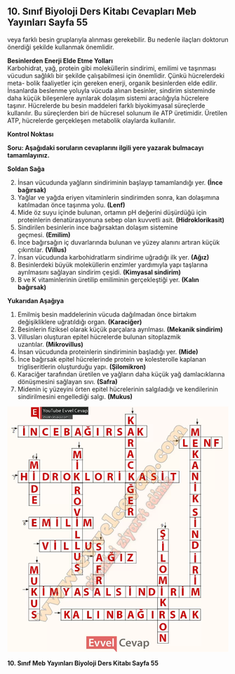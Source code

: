 ## 10. Sınıf Biyoloji Ders Kitabı Cevapları Meb Yayınları Sayfa 55

veya farklı besin gruplarıyla alınması gerekebilir. Bu nedenle ilaçları doktorun önerdiği şekilde kullanmak önemlidir.

**Besinlerden Enerji Elde Etme Yolları**  
 Karbohidrat, yağ, protein gibi moleküllerin sindirimi, emilimi ve taşınması vücudun sağlıklı bir şekilde çalışabilmesi için önemlidir. Çünkü hücrelerdeki meta- bolik faaliyetler için gereken enerji, organik besinlerden elde edilir. İnsanlarda beslenme yoluyla vücuda alınan besinler, sindirim sisteminde daha küçük bileşenlere ayrılarak dolaşım sistemi aracılığıyla hücrelere taşınır. Hücrelerde bu besin maddeleri farklı biyokimyasal süreçlerde kullanılır. Bu süreçlerden biri de hücresel solunum ile ATP üretimidir. Üretilen ATP, hücrelerde gerçekleşen metabolik olaylarda kullanılır.

**Kontrol Noktası**

**Soru: Aşağıdaki soruların cevaplarını ilgili yere yazarak bulmacayı tamamlayınız.**

**Soldan Sağa**

2. İnsan vücudunda yağların sindiriminin başlayıp tamamlandığı yer. **(İnce bağırsak)**  
 4. Yağlar ve yağda eriyen vitaminlerin sindirimden sonra, kan dolaşımına katılmadan önce taşınma yolu. **(Lenf)**  
 7. Mide öz suyu içinde bulunan, ortamın pH değerini düşürdüğü için proteinlerin denatürasyonuna sebep olan kuvvetli asit. **(Hidroklorikasit)**  
 8. Sindirilen besinlerin ince bağırsaktan dolaşım sistemine geçmesi. **(Emilim)**  
 10. İnce bağırsağın iç duvarlarında bulunan ve yüzey alanını artıran küçük çıkıntılar. **(Villus)**  
 12. İnsan vücudunda karbohidratlarm sindirime uğradığı ilk yer. **(Ağız)**  
 14. Besinlerdeki büyük moleküllerin enzimler yardımıyla yapı taşlarına ayrılmasını sağlayan sindirim çeşidi. **(Kimyasal sindirim)**  
 15. B ve K vitaminlerinin üretilip emiliminin gerçekleştiği yer. **(Kalın bağırsak)**

**Yukarıdan Aşağıya**

1. Emilmiş besin maddelerinin vücuda dağılmadan önce birtakım değişikliklere uğratıldığı organ. **(Karaciğer)**  
 3. Besinlerin fiziksel olarak küçük parçalara ayrılması. **(Mekanik sindirim)**  
 5. Villusları oluşturan epitel hücrelerde bulunan sitoplazmik uzantılar. **(Mikrovillus)**  
 6. İnsan vücudunda proteinlerin sindiriminin başladığı yer. **(Mide)**  
 9. İnce bağırsak epitel hücrelerinde protein ve kolesterolle kaplanan trigliseritlerin oluşturduğu yapı. **(Şilomikron)**  
 11. Karaciğer tarafından üretilen ve yağların daha küçük yağ damlacıklarına dönüşmesini sağlayan sıvı. **(Safra)**  
 13. Midenin iç yüzeyini örten epitel hücrelerinin salgıladığı ve kendilerinin sindirilmesini engellediği salgı. **(Mukus)**

![](./image1.webp)

**10. Sınıf Meb Yayınları Biyoloji Ders Kitabı Sayfa 55**